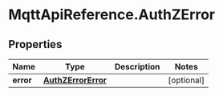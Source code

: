 # MqttApiReference.AuthZError

## Properties

Name | Type | Description | Notes
------------ | ------------- | ------------- | -------------
**error** | [**AuthZErrorError**](AuthZErrorError.md) |  | [optional] 



